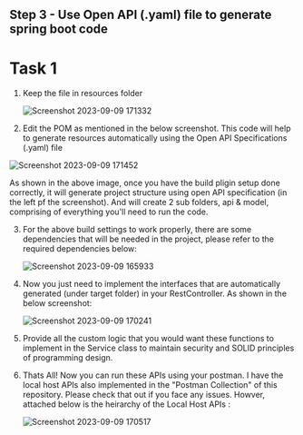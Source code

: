 ## Step 3 - Use Open API (.yaml) file to generate spring boot code 

# Task 1
1. Keep the file in resources folder
  
   ![Screenshot 2023-09-09 171332](https://github.com/thesrishtisharma/Swagger-SpringBoot-GoogleAPI/assets/38985008/f7e49688-59b8-4d59-b13a-2dfb5da46ac4)


2. Edit the POM as mentioned in the below screenshot. This code will help to generate resources automatically using the Open API Specifications (.yaml) file
     
  ![Screenshot 2023-09-09 171452](https://github.com/thesrishtisharma/Swagger-SpringBoot-GoogleAPI/assets/38985008/2a5eebb7-4b27-42f5-a40e-7322e88b478a)

   As shown in the above image, once you have the build pligin setup done correctly, it will generate project structure using open API specification (in the left pf the screenshot). And will create 2 sub folders, api & model, comprising of everything you'll need to run the code.

3. For the above build settings to work properly, there are some dependencies that will be needed in the project, please refer to the required dependencies below:

     ![Screenshot 2023-09-09 165933](https://github.com/thesrishtisharma/Swagger-SpringBoot-GoogleAPI/assets/38985008/354abaf1-78a0-434d-aece-7f8a28215f74)


4. Now you just need to implement the interfaces that are automatically generated (under target folder) in your RestController. As shown in the below screenshot:

    ![Screenshot 2023-09-09 170241](https://github.com/thesrishtisharma/Swagger-SpringBoot-GoogleAPI/assets/38985008/d3e5db24-01df-4fb9-b187-3566a4bd3fe4)


5. Provide all the custom logic that you would want these functions to implement in the Service class to maintain security and SOLID principles of programming design.

6. Thats All! Now you can run these APIs using your postman. I have the local host APIs also implemented in the "Postman Collection" of this repository. Please check that out if you face any issues. Howver, attached below is the heirarchy of the Local Host APIs :

    ![Screenshot 2023-09-09 170517](https://github.com/thesrishtisharma/Swagger-SpringBoot-GoogleAPI/assets/38985008/ade0855e-c8c2-4f9b-a789-c33c2429e193)

  
